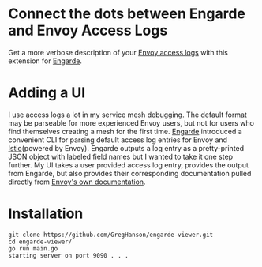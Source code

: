 # Connect the dots between Engarde and Envoy Access Logs 
Get a more verbose description of your [Envoy access logs](https://www.envoyproxy.io/docs/envoy/latest/configuration/observability/access_log/usage#command-operators) with this extension for [Engarde](https://github.com/nitishm/engarde).

# Adding a UI
I use access logs a lot in my service mesh debugging.  The default format may be parseable for more experienced Envoy users, but not for users who find themselves creating a mesh for the first time.  [Engarde](https://github.com/nitishm/engarde) introduced a convenient CLI for parsing default access log entries for Envoy and [Istio](istio.io)(powered by Envoy).  Engarde outputs a log entry as a pretty-printed JSON object with labeled field names but I wanted to take it one step further.  My UI takes a user provided access log entry, provides the output from Engarde, but also provides their corresponding documentation pulled directly from [Envoy's own documentation](https://www.envoyproxy.io/docs/envoy/latest/configuration/observability/access_log/usage#command-operators).

# Installation
 ```console
 git clone https://github.com/GregHanson/engarde-viewer.git
 cd engarde-viewer/
 go run main.go 
 starting server on port 9090 . . . 
```
